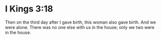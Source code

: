 # I Kings 3:18

Then on the third day after I gave birth, this woman also gave birth. And we were alone. There was no one else with us in the house; only we two were in the house.
